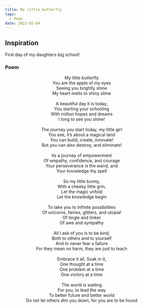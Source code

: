 ```yaml
---
title: My little butterfly
tags:
  - Poem
date: 2021-02-04
---
```


## Inspiration
First day of my daughters big school!

### Poem

<center>My little butterfly </center>
<center>You are the apple of my eyes </center>
<center>Seeing you brightly shine </center>
<center>My heart melts to shiny slime </center>
<center><br></center>
<center>A beautiful day it is today,</center>
<center>You starting your schooling</center>
<center>With million hopes and dreams</center>
<center>I long to see you shine!</center>
<center><br></center>
<center>The journey you start today, my little girl</center>
<center>You see, it’s about a magical land </center>
<center>You can build, create, innovate!</center>
<center>But you can also destroy, and eliminate!</center>
<center><br></center>
<center>Its a journey of empowerment</center>
<center>Of empathy, confidence, and courage </center>
<center>Your perseverance is the wand, and </center>
<center>Your knowledge thy spell </center>
<center><br></center>
<center>So my little bunny,</center>
<center>With a cheeky little grin,</center>
<center>Let the magic unfold </center>
<center>Let the knowledge begin</center>
<center><br></center>
<center>To take you to infinite possibilities </center>
<center>Of unicorns, fairies, glitters, and utopia!</center>
<center>Of tingle and tinker</center>
<center>Of awe and sympathy </center>
<center><br></center>
<center>All I ask of you is to be kind,</center>
<center>Both to others and to yourself </center>
<center>And to never fear a failure</center>
<center>For they mean no harm, they are just to teach </center>
<center><br></center>
<center>Embrace it all, Soak in it,</center>
<center>One thought at a time</center>
<center>One problem at a time</center>
<center>One victory at a time</center>
<center><br></center>
<center>The world is waiting</center>
<center>For you, to lead the way</center>
<center>To better future and better world</center>
<center>Do not let others dim you down, for you are to be found</center>

